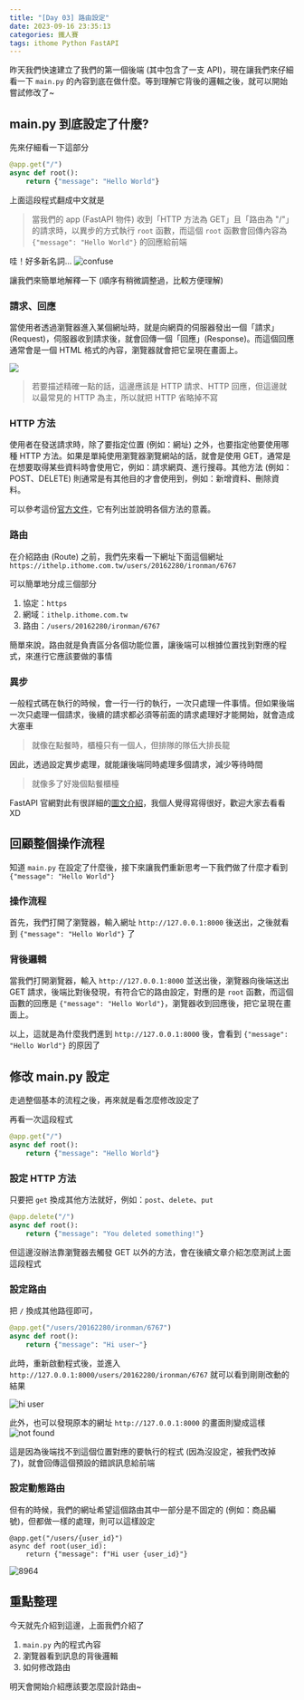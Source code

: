 ```yaml
---
title: "[Day 03] 路由設定"
date: 2023-09-16 23:35:13
categories: 鐵人賽
tags: ithome Python FastAPI
---
```

昨天我們快速建立了我們的第一個後端 (其中包含了一支 API)，現在讓我們來仔細看一下 `main.py` 的內容到底在做什麼。等到理解它背後的邏輯之後，就可以開始嘗試修改了~

## main.py 到底設定了什麼?
先來仔細看一下這部分

```python
@app.get("/")
async def root():
    return {"message": "Hello World"}
```

上面這段程式翻成中文就是
> 當我們的 app (FastAPI 物件) 收到「HTTP 方法為 GET」且「路由為 "/"」的請求時，以異步的方式執行 `root` 函數，而這個 `root` 函數會回傳內容為 `{"message": "Hello World"}` 的回應給前端

哇！好多新名詞...
![confuse](https://firebasestorage.googleapis.com/v0/b/images-7e754.appspot.com/o/ithome%2F3_confuse.png?alt=media&token=465c56f4-e93e-4d8c-97bb-81619f2d7314)

讓我們來簡單地解釋一下 (順序有稍微調整過，比較方便理解)

### 請求、回應
當使用者透過瀏覽器進入某個網址時，就是向網頁的伺服器發出一個「請求」(Request)，伺服器收到請求後，就會回傳一個「回應」(Response)。而這個回應通常會是一個 HTML 格式的內容，瀏覽器就會把它呈現在畫面上。

![](https://bytesofgigabytes.com/IMAGES/Networking/HTTPcommuncation/http%20communication.png)

> 若要描述精確一點的話，這邊應該是 HTTP 請求、HTTP 回應，但這邊就以最常見的 HTTP 為主，所以就把 HTTP 省略掉不寫

### HTTP 方法
使用者在發送請求時，除了要指定位置 (例如：網址) 之外，也要指定他要使用哪種 HTTP 方法。如果是單純使用瀏覽器瀏覽網站的話，就會是使用 GET，通常是在想要取得某些資料時會使用它，例如：請求網頁、進行搜尋。其他方法 (例如：POST、DELETE) 則通常是有其他目的才會使用到，例如：新增資料、刪除資料。

可以參考這份[官方文件](https://developer.mozilla.org/zh-TW/docs/Web/HTTP/Methods)，它有列出並說明各個方法的意義。

### 路由
在介紹路由 (Route) 之前，我們先來看一下網址下面這個網址
`https://ithelp.ithome.com.tw/users/20162280/ironman/6767`

可以簡單地分成三個部分
1. 協定：`https`
2. 網域：`ithelp.ithome.com.tw`
3. 路由：`/users/20162280/ironman/6767`

簡單來說，路由就是負責區分各個功能位置，讓後端可以根據位置找到對應的程式，來進行它應該要做的事情

### 異步
一般程式碼在執行的時候，會一行一行的執行，一次只處理一件事情。但如果後端一次只處理一個請求，後續的請求都必須等前面的請求處理好才能開始，就會造成大塞車
> 就像在點餐時，櫃檯只有一個人，但排隊的隊伍大排長龍

因此，透過設定異步處理，就能讓後端同時處理多個請求，減少等待時間
> 就像多了好幾個點餐櫃檯

FastAPI 官網對此有很詳細的[圖文介紹](https://fastapi.tiangolo.com/async/)，我個人覺得寫得很好，歡迎大家去看看XD

## 回顧整個操作流程
知道 `main.py` 在設定了什麼後，接下來讓我們重新思考一下我們做了什麼才看到 `{"message": "Hello World"}`

### 操作流程
首先，我們打開了瀏覽器，輸入網址 `http://127.0.0.1:8000` 後送出，之後就看到 `{"message": "Hello World"}` 了

### 背後邏輯
當我們打開瀏覽器，輸入 `http://127.0.0.1:8000` 並送出後，瀏覽器向後端送出 GET 請求，後端比對後發現，有符合它的路由設定，對應的是 `root` 函數，而這個函數的回應是 `{"message": "Hello World"}`，瀏覽器收到回應後，把它呈現在畫面上。

以上，這就是為什麼我們進到 `http://127.0.0.1:8000` 後，會看到 `{"message": "Hello World"}` 的原因了


## 修改 main.py 設定
走過整個基本的流程之後，再來就是看怎麼修改設定了

再看一次這段程式
```python
@app.get("/")
async def root():
    return {"message": "Hello World"}
```

### 設定 HTTP 方法
只要把 `get` 換成其他方法就好，例如：`post`、`delete`、`put`
```python
@app.delete("/")
async def root():
    return {"message": "You deleted something!"}
```

但這邊沒辦法靠瀏覽器去觸發 GET 以外的方法，會在後續文章介紹怎麼測試上面這段程式

### 設定路由
把 `/` 換成其他路徑即可，

```python
@app.get("/users/20162280/ironman/6767")
async def root():
    return {"message": "Hi user~"}
```

此時，重新啟動程式後，並進入 `http://127.0.0.1:8000/users/20162280/ironman/6767` 就可以看到剛剛改動的結果

![hi user](https://firebasestorage.googleapis.com/v0/b/images-7e754.appspot.com/o/ithome%2F3_browser_user.PNG?alt=media&token=5c81f7fe-ca2b-4fb1-a4f9-941b60a79a15)

此外，也可以發現原本的網址 `http://127.0.0.1:8000` 的畫面則變成這樣
![not found](https://firebasestorage.googleapis.com/v0/b/images-7e754.appspot.com/o/ithome%2F3_browser_notfound.PNG?alt=media&token=b037ed30-b425-4a45-9910-816fab6335d4)

這是因為後端找不到這個位置對應的要執行的程式 (因為沒設定，被我們改掉了)，就會回傳這個預設的錯誤訊息給前端

### 設定動態路由
但有的時候，我們的網址希望這個路由其中一部分是不固定的 (例如：商品編號)，但都做一樣的處理，則可以這樣設定
```
@app.get("/users/{user_id}")
async def root(user_id):
    return {"message": f"Hi user {user_id}"}
```

![8964](https://firebasestorage.googleapis.com/v0/b/images-7e754.appspot.com/o/ithome%2F3_browser_user_8964.PNG?alt=media&token=ca9fd6c5-18af-475f-b0c0-50da618c86fb)

## 重點整理

今天就先介紹到這邊，上面我們介紹了
1. `main.py` 內的程式內容
2. 瀏覽器看到訊息的背後邏輯
3. 如何修改路由

明天會開始介紹應該要怎麼設計路由~

